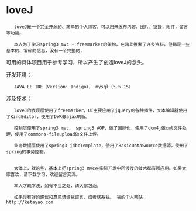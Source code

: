 loveJ
=====

       loveJ是一个完全开源的、简单的个人博客，可以用来发布内容，图片，链接，附件，留言等功能。

       本人为了学习spring3 mvc + freemarker的架构，在网上搜索了许多资料，但都是一些基本的、零碎的信息，没有一个完整的，
可用的具体项目用于参考学习，所以产生了创造loveJ的念头。

开发环境：

       JAVA EE IDE（Version: Indigo）， mysql（5.5.15）

涉及技术：

       loveJ的表现层使用了freemarker，UI主要应用了jquery的各种插件，文本编辑器使用了KindEditor，使用了DWR做ajax刷新。

       控制层使用了spring3 mvc， spring3 AOP，做了国际化，使用了dom4j做xml文件处理，使用了commons-fileupload做文件上传。

       业务数据层使用了spring3 jdbcTemplate，使用了BasicDataSource数据源，使用了spring的事务控制。


       大体上，就这些，基本上把spring3 mvc在实际开发中所涉及的技术都有所应用。如果大家喜欢，请下载学习，欢迎留言交流。

       本人才疏学浅，如有不当之处，请大家包涵。

       如果你有好的建议和意见请给我留言，或者联系我。 我的个人网站：http://ketayao.com
